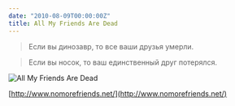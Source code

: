 ```yaml
---
date: "2010-08-09T00:00:00Z"
title: All My Friends Are Dead
---
```


> Если вы динозавр, то все ваши друзья умерли.

> Если вы носок, то ваш единственный друг потерялся.

![All My Friends Are Dead](/img/posts/allmyfriendsaredead.gif)

[http://www.nomorefriends.net/](http://www.nomorefriends.net/)